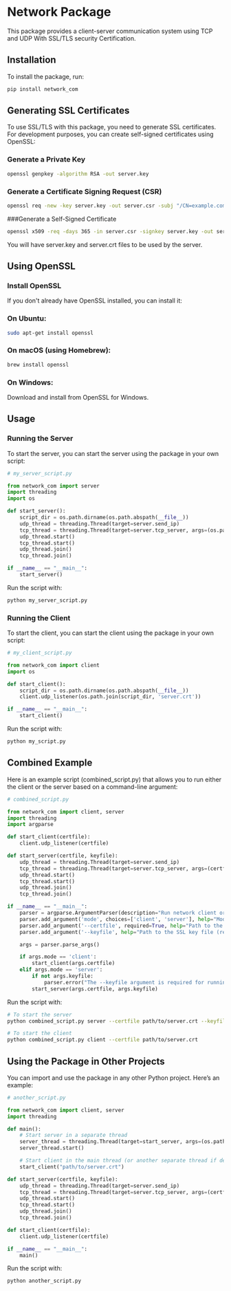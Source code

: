 # Network Package

This package provides a client-server communication system using TCP and UDP With SSL/TLS security Certification.

## Installation

To install the package, run:

```bash
pip install network_com
```

## Generating SSL Certificates

To use SSL/TLS with this package, you need to generate SSL certificates. For development purposes, you can create self-signed certificates using OpenSSL:

### Generate a Private Key

```bash
openssl genpkey -algorithm RSA -out server.key
```

### Generate a Certificate Signing Request (CSR)

```bash
openssl req -new -key server.key -out server.csr -subj "/CN=example.com"
```

###Generate a Self-Signed Certificate

```bash
openssl x509 -req -days 365 -in server.csr -signkey server.key -out server.crt
```

You will have server.key and server.crt files to be used by the server.

## Using OpenSSL

### Install OpenSSL

If you don't already have OpenSSL installed, you can install it:

### On Ubuntu:

```bash
sudo apt-get install openssl
```

### On macOS (using Homebrew):

```bash
brew install openssl
```

### On Windows:

Download and install from OpenSSL for Windows.

## Usage

### Running the Server

To start the server, you can start the server using the package in your own script:

```python
# my_server_script.py

from network_com import server
import threading
import os

def start_server():
    script_dir = os.path.dirname(os.path.abspath(__file__))
    udp_thread = threading.Thread(target=server.send_ip)
    tcp_thread = threading.Thread(target=server.tcp_server, args=(os.path.join(script_dir, 'server.crt'), os.path.join(script_dir, 'server.key')))
    udp_thread.start()
    tcp_thread.start()
    udp_thread.join()
    tcp_thread.join()

if __name__ == "__main__":
    start_server()

```

Run the script with:

```bash
python my_server_script.py
```

### Running the Client

To start the client, you can start the client using the package in your own script:

```python
# my_client_script.py

from network_com import client
import os

def start_client():
    script_dir = os.path.dirname(os.path.abspath(__file__))
    client.udp_listener(os.path.join(script_dir, 'server.crt'))

if __name__ == "__main__":
    start_client()
```

Run the script with:

```bash
python my_script.py
```

## Combined Example

Here is an example script (combined_script.py) that allows you to run either the client or the server based on a command-line argument:

```python
# combined_script.py

from network_com import client, server
import threading
import argparse

def start_client(certfile):
    client.udp_listener(certfile)

def start_server(certfile, keyfile):
    udp_thread = threading.Thread(target=server.send_ip)
    tcp_thread = threading.Thread(target=server.tcp_server, args=(certfile, keyfile))
    udp_thread.start()
    tcp_thread.start()
    udp_thread.join()
    tcp_thread.join()

if __name__ == "__main__":
    parser = argparse.ArgumentParser(description="Run network client or server.")
    parser.add_argument('mode', choices=['client', 'server'], help="Mode to run: client or server")
    parser.add_argument('--certfile', required=True, help="Path to the SSL certificate file")
    parser.add_argument('--keyfile', help="Path to the SSL key file (required for server)")

    args = parser.parse_args()

    if args.mode == 'client':
        start_client(args.certfile)
    elif args.mode == 'server':
        if not args.keyfile:
            parser.error("The --keyfile argument is required for running the server")
        start_server(args.certfile, args.keyfile)

```

Run the script with:

```bash
# To start the server
python combined_script.py server --certfile path/to/server.crt --keyfile path/to/server.key

# To start the client
python combined_script.py client --certfile path/to/server.crt
```

## Using the Package in Other Projects

You can import and use the package in any other Python project. Here’s an example:

```python
# another_script.py

from network_com import client, server
import threading

def main():
    # Start server in a separate thread
    server_thread = threading.Thread(target=start_server, args=(os.path.join(script_dir, 'server.crt'), os.path.join(script_dir, 'server.key')))
    server_thread.start()

    # Start client in the main thread (or another separate thread if desired)
    start_client("path/to/server.crt")

def start_server(certfile, keyfile):
    udp_thread = threading.Thread(target=server.send_ip)
    tcp_thread = threading.Thread(target=server.tcp_server, args=(certfile, keyfile))
    udp_thread.start()
    tcp_thread.start()
    udp_thread.join()
    tcp_thread.join()

def start_client(certfile):
    client.udp_listener(certfile)

if __name__ == "__main__":
    main()

```

Run the script with:

```bash
python another_script.py
```
